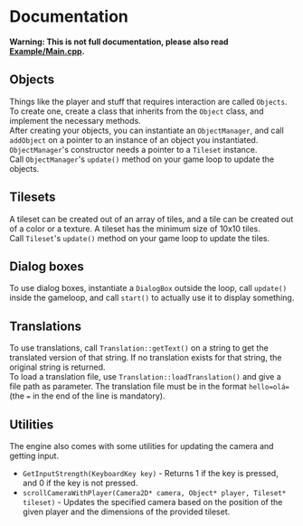 # Documentation

**Warning: This is not full documentation, please also read [Example/Main.cpp](../Example/Main.cpp).**

## Objects

Things like the player and stuff that requires interaction are called `Objects`. To create one, create a class that inherits from the `Object` class, and implement the necessary methods.  
After creating your objects, you can instantiate an `ObjectManager`, and call `addObject` on a pointer to an instance of an object you instantiated.  
`ObjectManager`'s constructor needs a pointer to a `Tileset` instance.  
Call `ObjectManager`'s `update()` method on your game loop to update the objects.

## Tilesets

A tileset can be created out of an array of tiles, and a tile can be created out of a color or a texture. A tileset has the minimum size of 10x10 tiles.  
Call `Tileset`'s `update()` method on your game loop to update the tiles.

## Dialog boxes

To use dialog boxes, instantiate a `DialogBox` outside the loop, call `update()` inside the gameloop, and call `start()` to actually use it to display something.

## Translations

To use translations, call `Translation::getText()` on a string to get the translated version of that string. If no translation exists for that string, the original string is returned.  
To load a translation file, use `Translation::loadTranslation()` and give a file path as parameter. The translation file must be in the format `hello=olá=` (the `=` in the end of the line is mandatory).

## Utilities

The engine also comes with some utilities for updating the camera and getting input.

- `GetInputStrength(KeyboardKey key)` - Returns 1 if the key is pressed, and 0 if the key is not pressed.
- `scrollCameraWithPlayer(Camera2D* camera, Object* player, Tileset* tileset)` - Updates the specified camera based on the position of the given player and the dimensions of the provided tileset.
